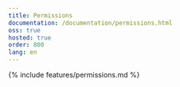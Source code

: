 ```yaml
---
title: Permissions
documentation: /documentation/permissions.html
oss: true
hosted: true
order: 800
lang: en
---
```


{% include features/permissions.md %}
